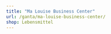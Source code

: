 ```yaml
---
title: "Ma Louise Business Center"
url: /ganta/ma-louise-business-center/
shop: Lebensmittel
---
```


